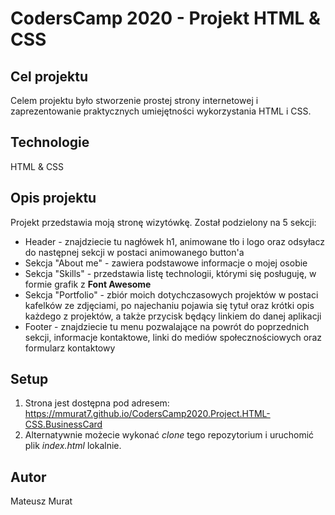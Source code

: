 # CodersCamp 2020 - Projekt HTML & CSS

## Cel projektu

Celem projektu było stworzenie prostej strony internetowej i zaprezentowanie praktycznych umiejętności wykorzystania HTML i CSS.

## Technologie

HTML & CSS

## Opis projektu

Projekt przedstawia moją stronę wizytówkę. Został podzielony na 5 sekcji:
- Header - znajdziecie tu nagłówek h1, animowane tło i logo oraz odsyłacz do następnej sekcji w postaci animowanego button'a
- Sekcja "About me" - zawiera podstawowe informacje o mojej osobie
- Sekcja "Skills" - przedstawia listę technologii, którymi się posługuję, w formie grafik z **Font Awesome**
- Sekcja "Portfolio" - zbiór moich dotychczasowych projektów w postaci kafelków ze zdjęciami, po najechaniu pojawia się tytuł oraz krótki opis każdego z projektów, a także przycisk będący linkiem do danej aplikacji
- Footer - znajdziecie tu menu pozwalające na powrót do poprzednich sekcji, informacje kontaktowe, linki do mediów społecznościowych oraz formularz kontaktowy

## Setup

1. Strona jest dostępna pod adresem: https://mmurat7.github.io/CodersCamp2020.Project.HTML-CSS.BusinessCard
2. Alternatywnie możecie wykonać *clone* tego repozytorium i uruchomić plik *index.html* lokalnie.

## Autor

Mateusz Murat